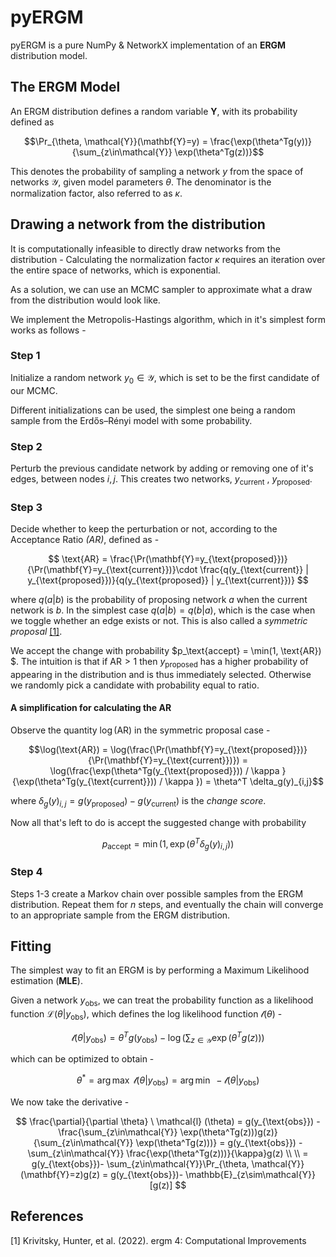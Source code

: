 # pyERGM
pyERGM is a pure NumPy & NetworkX implementation of an **ERGM** distribution model.

## The ERGM Model
An ERGM distribution defines a random variable $\mathbf{Y}$, with its probability defined as 

$$\Pr_{\theta, \mathcal{Y}}(\mathbf{Y}=y) = \frac{\exp(\theta^Tg(y))}{\sum_{z\in\mathcal{Y}} \exp(\theta^Tg(z))}$$

This denotes the probability of sampling a network $y$ from the space of networks $\mathcal{Y}$, given model parameters $\theta$. The denominator is the normalization factor, also referred to as $\kappa$.
## Drawing a network from the distribution
It is computationally infeasible to directly draw networks from the distribution - Calculating the normalization factor $\kappa$ requires an iteration over the entire space of networks, which is exponential.

As a solution, we can use an MCMC sampler to approximate what a draw from the distribution would look like.

We implement the Metropolis-Hastings algorithm, which in it's simplest form works as follows -

### Step 1

Initialize a random network $y_0\in\mathcal{Y}$, which is set to be the first candidate of our MCMC. 

Different initializations can be used, the simplest one being a random sample from the Erdős–Rényi model with some probability.

### Step 2

Perturb the previous candidate network by adding or removing one of it's edges, between nodes $i, j$.
This creates two networks, $y_{\text{current}}\  , \  y_{\text{proposed}}$.

### Step 3

Decide whether to keep the perturbation or not, according to the Acceptance Ratio *(AR)*, defined as - 

$$
\text{AR} = \frac{\Pr(\mathbf{Y}=y_{\text{proposed}})}{\Pr(\mathbf{Y}=y_{\text{current}})}\cdot \frac{q(y_{\text{current}} | y_{\text{proposed}})}{q(y_{\text{proposed}} | y_{\text{current}})}
$$

where $q(a|b)$ is the probability of proposing network $a$ when the current network is $b$. In the simplest case $q(a|b) = q(b|a$), which is the case when we toggle whether an edge exists or not.  This is also called a *symmetric proposal* [[1]](#1).

We accept the change with probability $p_\text{accept} = 
\min(1, \text{AR})
$.
The intuition is that if $\text{AR}>1$ then $y_{\text{proposed}}$ has a higher probability of appearing in the distribution and is thus immediately selected. Otherwise we randomly pick a candidate with probability equal to ratio. 

#### A simplification for calculating the AR
Observe the quantity $\log(\text{AR})$ in the symmetric proposal case - 

$$\log(\text{AR}) = \log(\frac{\Pr(\mathbf{Y}=y_{\text{proposed}})}{\Pr(\mathbf{Y}=y_{\text{current}})})
= \log(\frac{\exp(\theta^Tg(y_{\text{proposed}})) / \kappa }{\exp(\theta^Tg(y_{\text{current}})) / \kappa }) = \theta^T \delta_g(y)_{i,j}$$

where $\delta_g(y)_{i,j} = g(y_{\text{proposed}}) - g(y_{\text{current}})$ is the *change score*.

Now all that's left to do is accept the suggested change with probability 

$$
p_{\text{accept}} = \min(1, \exp(\theta^T \delta_g(y)_{i,j}))
$$

### Step 4
Steps 1-3 create a Markov chain over possible samples from the ERGM distribution. Repeat them for $n$ steps, and eventually the chain will converge to an appropriate sample from the ERGM distribution.



## Fitting
The simplest way to fit an ERGM is by performing a Maximum Likelihood estimation (**MLE**).

Given a network $y_{\text{obs}}$, we can treat the probability function as a likelihood function $\mathcal{L}(\theta | y_{\text{obs}})$, which defines the log likelihood function $\mathcal{l}(\theta)$ - 

$$
\mathcal{l}(\theta | y_{\text{obs}}) = \theta^Tg(y_{\text{obs}}) - \log(\sum_{z\in\mathcal{Y}} \exp(\theta^Tg(z)))
$$

which can be optimized to obtain - 

$$
\theta^* = \arg \max \ \mathcal{l}(\theta | y_{\text{obs}}) = \arg \min \ - \mathcal{l}(\theta | y_{\text{obs}})
$$

We now take the derivative - 

$$
\frac{\partial}{\partial \theta} \ \mathcal{l} (\theta) = g(y_{\text{obs}}) - \frac{\sum_{z\in\mathcal{Y}} \exp(\theta^Tg(z)))g(z)}{\sum_{z\in\mathcal{Y}} \exp(\theta^Tg(z)))} = g(y_{\text{obs}}) - \sum_{z\in\mathcal{Y}} \frac{\exp(\theta^Tg(z)))}{\kappa}g(z)
\\ \\ 
= g(y_{\text{obs}})- \sum_{z\in\mathcal{Y}}\Pr_{\theta, \mathcal{Y}}(\mathbf{Y}=z)g(z) = g(y_{\text{obs}})- \mathbb{E}_{z\sim\mathcal{Y}}[g(z)]
$$


## References
<a id="1">[1]</a> 
Krivitsky, Hunter, et al. (2022). 
ergm 4: Computational Improvements